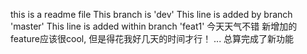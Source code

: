 this is a readme file
This branch is 'dev'
This line is added by branch 'master'
This line is added within branch 'feat1'
今天天气不错
新增加的feature应该很cool,
但是得花我好几天的时间才行！
...
总算完成了新功能
